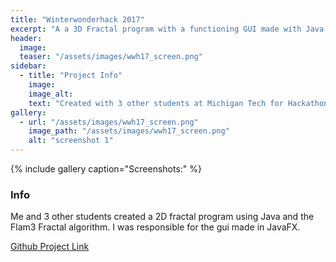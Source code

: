 ```yaml
---
title: "Winterwonderhack 2017"
excerpt: "A a 3D Fractal program with a functioning GUI made with Java, JavaFX, and the FLam3 Fractal algorithm."
header:
  image:
  teaser: "/assets/images/wwh17_screen.png"
sidebar:
  - title: "Project Info"
    image:
    image_alt:
    text: "Created with 3 other students at Michigan Tech for Hackathon 2017."
gallery:
  - url: "/assets/images/wwh17_screen.png"
    image_path: "/assets/images/wwh17_screen.png"
    alt: "screenshot 1"
---
```


{% include gallery caption="Screenshots:" %}

### Info

Me and 3 other students created a 2D fractal program using Java and the Flam3 Fractal algorithm. I was responsible for the gui made in JavaFX.

[Github Project Link](https://github.com/mcschlax/Winterwonderhack2017)
